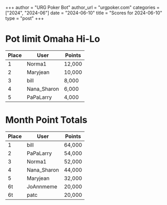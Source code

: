 +++
author = "URG Poker Bot"
author_url = "urgpoker.com"
categories = ["2024", "2024-06"]
date = "2024-06-10"
title = "Scores for 2024-06-10"
type = "post"
+++
# Pot limit Omaha Hi-Lo

| Place | User | Points |
|-------|------|--------|
| 1 | Norma1 | 12,000 |
| 2 | Maryjean | 10,000 |
| 3 | bill | 8,000 |
| 4 | Nana_Sharon | 6,000 |
| 5 | PaPaLarry | 4,000 |

# Month Point Totals

| Place | User | Points |
|-------|------|--------|
| 1 | bill | 64,000 |
| 2 | PaPaLarry | 54,000 |
| 3 | Norma1 | 52,000 |
| 4 | Nana_Sharon | 44,000 |
| 5 | Maryjean | 32,000 |
| 6t | JoAnnmeme | 20,000 |
| 6t | patc | 20,000 |
